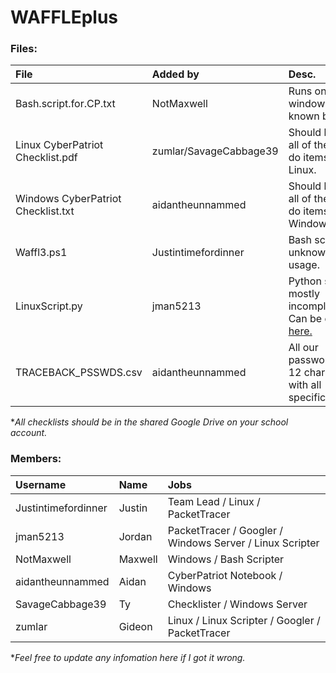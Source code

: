 # WAFFLEplus

### Files:

| File | Added by | Desc. |
| :-----| :---------| :------|
| Bash.script.for.CP.txt| NotMaxwell | Runs on windows, no known bugs. |
| Linux CyberPatriot Checklist.pdf | zumlar/SavageCabbage39 | Should have all of the to-do items for Linux. |
| Windows CyberPatriot Checklist.txt | aidantheunnammed | Should have all of the to-do items for Windows. |
| Waffl3.ps1 | Justintimefordinner | Bash script, unknown usage. |
| LinuxScript.py | jman5213 | Python sctipt, mostly incomplete. Can be edited [here.](https://replit.com/join/fbzrymvbux-jman5213) |
| TRACEBACK_PSSWDS.csv | aidantheunnammed | All our passwords, 12 characters with all specifications. |

\**All checklists should be in the shared Google Drive on your school account.*


### Members:

| Username | Name | Jobs |
| :---------| :-----| :-------|
| Justintimefordinner | Justin | Team Lead / Linux / PacketTracer |
| jman5213 | Jordan | PacketTracer / Googler / Windows Server / Linux Scripter |
| NotMaxwell | Maxwell | Windows / Bash Scripter |
| aidantheunnammed | Aidan | CyberPatriot Notebook / Windows |
| SavageCabbage39 | Ty | Checklister / Windows Server |
| zumlar | Gideon | Linux / Linux Scripter / Googler / PacketTracer |

\**Feel free to update any infomation here if I got it wrong.*

